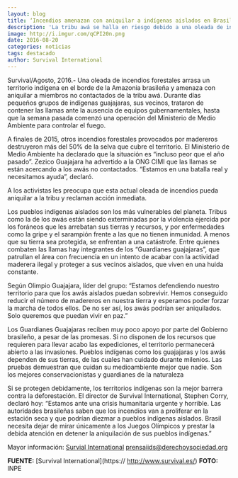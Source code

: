 ```yaml
---
layout: blog
title: ‘Incendios amenazan con aniquilar a indígenas aislados en Brasil’
description: 'La tribu awá se halla en riesgo debido a una oleada de incendios forestales. Existe ausencia de equipos gubernamentales para sofocar el fuego.'
image: http://i.imgur.com/qCPI20n.png
date: 2016-08-20
categories: noticias
tags: destacado
author: Survival International
---
```


Survival/Agosto, 2016.- Una oleada de incendios forestales arrasa un territorio indígena en el borde de la Amazonia brasileña y amenaza con aniquilar a miembros no contactados de la tribu awá.
Durante días pequeños grupos de indígenas guajajaras, sus vecinos, trataron de contener las llamas ante la ausencia de equipos gubernamentales, hasta que la semana pasada comenzó una operación del Ministerio de Medio Ambiente para controlar el fuego.

A finales de 2015, otros incendios forestales provocados por madereros destruyeron más del 50% de la selva que cubre el territorio. El Ministerio de Medio Ambiente ha declarado que la situación es “incluso peor que el año pasado”.
Zezico Guajajara ha advertido a la ONG CIMI que las llamas se están acercando a los awás no contactados. “Estamos en una batalla real y necesitamos ayuda”, declaró.

A los activistas les preocupa que esta actual oleada de incendios pueda aniquilar a la tribu y reclaman acción inmediata.

Los pueblos indígenas aislados son los más vulnerables del planeta. Tribus como la de los awás están siendo exterminadas por la violencia ejercida por los foráneos que les arrebatan sus tierras y recursos, y por enfermedades como la gripe y el sarampión frente a las que no tienen inmunidad. A menos que su tierra sea protegida, se enfrentan a una catástrofe.
Entre quienes combaten las llamas hay integrantes de los “Guardianes guajajaras”, que patrullan el área con frecuencia en un intento de acabar con la actividad maderera ilegal y proteger a sus vecinos aislados, que viven en una huida constante.

Según Olimpio Guajajara, líder del grupo: “Estamos defendiendo nuestro territorio para que los awás aislados puedan sobrevivir. Hemos conseguido reducir el número de madereros en nuestra tierra y esperamos poder forzar la marcha de todos ellos. De no ser así, los awás podrían ser aniquilados. Solo queremos que puedan vivir en paz.”

Los Guardianes Guajajaras reciben muy poco apoyo por parte del Gobierno brasileño, a pesar de las promesas. Si no disponen de los recursos que requieren para llevar acabo las expediciones, el territorio permanecerá abierto a las invasiones.
Pueblos indígenas como los guajajaras y los awás dependen de sus tierras, de las cuales han cuidado durante milenios. Las pruebas demuestran que cuidan su medioambiente mejor que nadie. Son los mejores conservacionistas y guardianes de la naturaleza

Si se protegen debidamente, los territorios indígenas son la mejor barrera contra la deforestación.
El director de Survival International, Stephen Corry, declaró hoy: “Estamos ante una crisis humanitaria urgente y horrible. Las autoridades brasileñas saben que los incendios van a proliferar en la estación seca y que podrían diezmar a pueblos indígenas aislados. Brasil necesita dejar de mirar únicamente a los Juegos Olímpicos y prestar la debida atención en detener la aniquilación de sus pueblos indígenas.”

Mayor información: [Survial International](http://www.derechoysociedad.org/) prensaiids@derechoysociedad.org

<b>FUENTE:</b> [Survival International](https:// http://www.survival.es/)
<b>FOTO:</b> INPE

